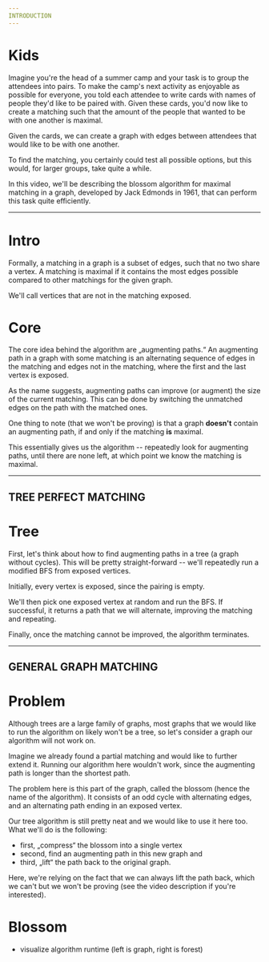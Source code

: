 ```yaml
---
INTRODUCTION
---
```


# Kids
Imagine you're the head of a summer camp and your task is to group the attendees into pairs. To make the camp's next activity as enjoyable as possible for everyone, you told each attendee to write cards with names of people they'd like to be paired with. Given these cards, you'd now like to create a matching such that the amount of the people that wanted to be with one another is maximal.

Given the cards, we can create a graph with edges between attendees that would like to be with one another.

To find the matching, you certainly could test all possible options, but this would, for larger groups, take quite a while.

In this video, we'll be describing the blossom algorithm for maximal matching in a graph, developed by Jack Edmonds in 1961, that can perform this task quite efficiently.

---

# Intro
Formally, a matching in a graph is a subset of edges, such that no two share a vertex. A matching is maximal if it contains the most edges possible compared to other matchings for the given graph.

We'll call vertices that are not in the matching exposed.

# Core
The core idea behind the algorithm are „augmenting paths.“ An augmenting path in a graph with some matching is an alternating sequence of edges in the matching and edges not in the matching, where the first and the last vertex is exposed.

As the name suggests, augmenting paths can improve (or augment) the size of the current matching. This can be done by switching the unmatched edges on the path with the matched ones.

One thing to note (that we won't be proving) is that a graph **doesn't** contain an augmenting path, if and only if the matching **is** maximal.

This essentially gives us the algorithm -- repeatedly look for augmenting paths, until there are none left, at which point we know the matching is maximal.

---
TREE PERFECT MATCHING
---

# Tree
First, let's think about how to find augmenting paths in a tree (a graph without cycles). This will be pretty straight-forward -- we'll repeatedly run a modified BFS from exposed vertices.

Initially, every vertex is exposed, since the pairing is empty.

We'll then pick one exposed vertex at random and run the BFS. If successful, it returns a path that we will alternate, improving the matching and repeating.

Finally, once the matching cannot be improved, the algorithm terminates.

---
GENERAL GRAPH MATCHING
---

# Problem
Although trees are a large family of graphs, most graphs that we would like to run the algorithm on likely won't be a tree, so let's consider a graph our algorithm will not work on.

Imagine we already found a partial matching and would like to further extend it. Running our algorithm here wouldn't work, since the augmenting path is longer than the shortest path.

The problem here is this part of the graph, called the blossom (hence the name of the algorithm). It consists of an odd cycle with alternating edges, and an alternating path ending in an exposed vertex.

Our tree algorithm is still pretty neat and we would like to use it here too. What we'll do is the following:
- first, „compress“ the blossom into a single vertex
- second, find an augmenting path in this new graph and
- third, „lift“ the path back to the original graph.

Here, we're relying on the fact that we can always lift the path back, which we can't but we won't be proving (see the video description if you're interested).

# Blossom
- visualize algorithm runtime (left is graph, right is forest)
